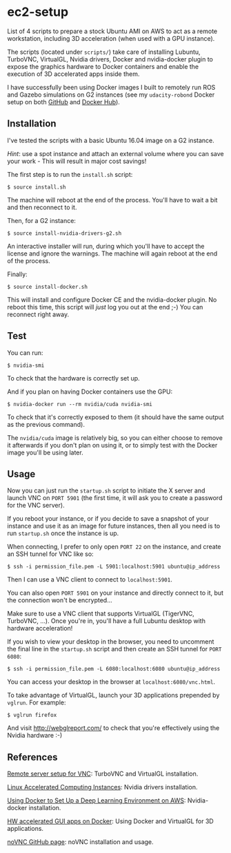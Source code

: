 # ec2-setup

List of 4 scripts to prepare a stock Ubuntu AMI on AWS to act as a remote workstation, including 3D acceleration (when used with a GPU instance). 

The scripts (located under `scripts/`) take care of installing Lubuntu, TurboVNC, VirtualGL, Nvidia drivers, Docker and nvidia-docker plugin to expose the graphics hardware to Docker containers and enable the execution of 3D accelerated apps inside them.

I have successfully been using Docker images I built to remotely run ROS and Gazebo simulations on G2 instances (see my `udacity-robond` Docker setup on both [GitHub](https://github.com/yrahal/udacity-robond) and [Docker Hub](https://hub.docker.com/r/yrahal/udacity-robond/)).

## Installation

I've tested the scripts with a basic Ubuntu 16.04 image on a G2 instance.

_Hint_: use a spot instance and attach an external volume where you can save your work - This will result in major cost savings!

The first step is to run the `install.sh` script:

`$ source install.sh`

The machine will reboot at the end of the process. You'll have to wait a bit and then reconnect to it.

Then, for a G2 instance:

`$ source install-nvidia-drivers-g2.sh`

An interactive installer will run, during which you'll have to accept the license and ignore the warnings. The machine will again reboot at the end of the process.

Finally:

`$ source install-docker.sh`

This will install and configure Docker CE and the nvidia-docker plugin. No reboot this time, this script will _just_ log you out at the end ;-) You can reconnect right away.

## Test

You can run:

`$ nvidia-smi`

To check that the hardware is correctly set up.

And if you plan on having Docker containers use the GPU:

`$ nvidia-docker run --rm nvidia/cuda nvidia-smi`

To check that it's correctly exposed to them (it should have the same output as the previous command).

The `nvidia/cuda` image is relatively big, so you can either choose to remove it afterwards if you don't plan on using it, or to simply test with the Docker image you'll be using later.

## Usage

Now you can just run the `startup.sh` script to initiate the X server and launch VNC on `PORT 5901` (the first time, it will ask you to create a password for the VNC server).

If you reboot your instance, or if you decide to save a snapshot of your instance and use it as an image for future instances, then all you need is to run `startup.sh` once the instance is up.

When connecting, I prefer to only open `PORT 22` on the instance, and create an SSH tunnel for VNC like so:

`$ ssh -i permission_file.pem -L 5901:localhost:5901 ubuntu@ip_address`

Then I can use a VNC client to connect to `localhost:5901`.

You can also open `PORT 5901` on your instance and directly connect to it, but the connection won't be encrypted...

Make sure to use a VNC client that supports VirtualGL (TigerVNC, TurboVNC, ...). Once you're in, you'll have a full Lubuntu desktop with hardware acceleration!

If you wish to view your desktop in the browser, you need to uncomment the final line in the `startup.sh` script and then create an SSH tunnel for `PORT 6080`:

`$ ssh -i permission_file.pem -L 6080:localhost:6080 ubuntu@ip_address`

You can access your desktop in the browser at `localhost:6080/vnc.html`.

To take advantage of VirtualGL, launch your 3D applications prepended by `vglrun`. For example:

`$ vglrun firefox`

And visit http://webglreport.com/ to check that you're effectively using the Nvidia hardware :-)

## References

[Remote server setup for VNC](https://github.com/UV-CDAT/uvcdat/wiki/Remote-server-setup-for-VNC): TurboVNC and VirtualGL installation.

[Linux Accelerated Computing Instances](http://docs.aws.amazon.com/AWSEC2/latest/UserGuide/accelerated-computing-instances.html#install-nvidia-driver): Nvidia drivers installation.

[Using Docker to Set Up a Deep Learning Environment on AWS](https://medium.com/towards-data-science/using-docker-to-set-up-a-deep-learning-environment-on-aws-6af37a78c551): Nvidia-docker installation.

[HW accelerated GUI apps on Docker](https://medium.com/@pigiuz/hw-accelerated-gui-apps-on-docker-7fd424fe813e): Using Docker and VirtualGL for 3D applications.

[noVNC GitHub page](https://github.com/novnc/noVNC): noVNC installation and usage.
